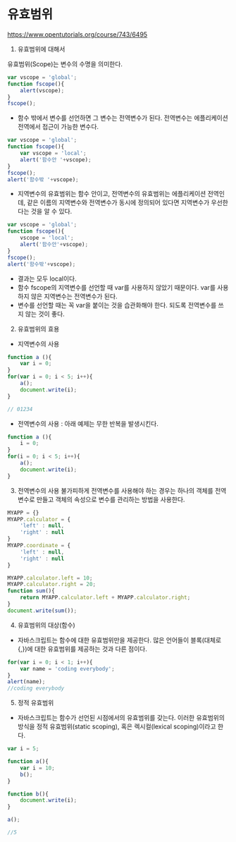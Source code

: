 # 유효범위
https://www.opentutorials.org/course/743/6495


1. 유효범위에 대해서

유효범위(Scope)는 변수의 수명을 의미한다.
```javascript
var vscope = 'global';
function fscope(){
    alert(vscope);
}
fscope();
```
- 함수 밖에서 변수를 선언하면 그 변수는 전역변수가 된다. 전역변수는 에플리케이션 전역에서 접근이 가능한 변수다.

```javascript
var vscope = 'global';
function fscope(){
    var vscope = 'local';
    alert('함수안 '+vscope);
}
fscope();
alert('함수밖 '+vscope);
```
- 지역변수의 유효범위는 함수 안이고, 전역변수의 유효범위는 에플리케이션 전역인데, 같은 이름의 지역변수와 전역변수가 동시에 정의되어 있다면 지역변수가 우선한다는 것을 알 수 있다.

```javascript
var vscope = 'global';
function fscope(){
    vscope = 'local';
    alert('함수안'+vscope);
}
fscope();
alert('함수밖'+vscope);
```
- 결과는 모두 local이다.
- 함수 fscope의 지역변수를 선언할 때 var를 사용하지 않았기 때문이다. var를 사용하지 않은 지역변수는 전역변수가 된다.
- 변수를 선언할 때는 꼭 var을 붙이는 것을 습관화해야 한다. 되도록 전역변수를 쓰지 않는 것이 좋다.


2. 유효범위의 효용

- 지역변수의 사용
```javascript
function a (){
    var i = 0;
}
for(var i = 0; i < 5; i++){
    a();
    document.write(i);
}

// 01234
```

- 전역변수의 사용 : 아래 예제는 무한 반복을 발생시킨다.
```javascript
function a (){
    i = 0;
}
for(i = 0; i < 5; i++){
    a();
    document.write(i);
}
```

3. 전역변수의 사용
불가피하게 전역변수를 사용해야 하는 경우는 하나의 객체를 전역변수로 만들고 객체의 속성으로 변수를 관리하는 방법을 사용한다.

```javascript
MYAPP = {}
MYAPP.calculator = {
    'left' : null,
    'right' : null
}
MYAPP.coordinate = {
    'left' : null,
    'right' : null
}

MYAPP.calculator.left = 10;
MYAPP.calculator.right = 20;
function sum(){
    return MYAPP.calculator.left + MYAPP.calculator.right;
}
document.write(sum());
```

4. 유효범위의 대상(함수)
- 자바스크립트는 함수에 대한 유효범위만을 제공한다. 많은 언어들이 블록(대체로 {,})에 대한 유효범위를 제공하는 것과 다른 점이다.
```javascript
for(var i = 0; i < 1; i++){
    var name = 'coding everybody';
}
alert(name);
//coding everybody
```

5. 정적 유효범위
- 자바스크립트는 함수가 선언된 시점에서의 유효범위를 갖는다. 이러한 유효범위의 방식을 정적 유효범위(static scoping), 혹은 렉시컬(lexical scoping)이라고 한다.
```javascript
var i = 5;

function a(){
    var i = 10;
    b();
}

function b(){
    document.write(i);
}

a();

//5
```
